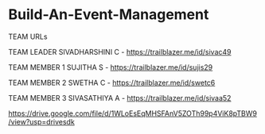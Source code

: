# Build-An-Event-Management

TEAM URLs 

TEAM LEADER SIVADHARSHINI C - https://trailblazer.me/id/sivac49

TEAM MEMBER 1 SUJITHA S - https://trailblazer.me/id/sujis29

TEAM MEMBER 2 SWETHA C - https://trailblazer.me/id/swetc6

TEAM MEMBER 3 SIVASATHIYA A - https://trailblazer.me/id/sivaa52

https://drive.google.com/file/d/1WLoEsEqMHSFAnV5ZOTh99p4ViK8pTBW9/view?usp=drivesdk




